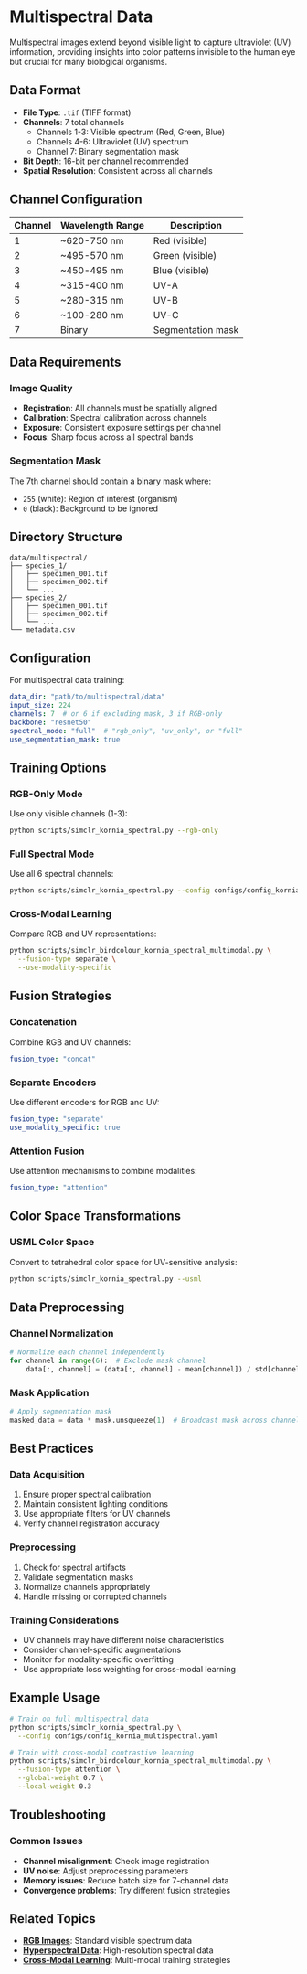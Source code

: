 # Multispectral Data

Multispectral images extend beyond visible light to capture ultraviolet (UV) information, providing insights into color patterns invisible to the human eye but crucial for many biological organisms.

## Data Format

- **File Type**: `.tif` (TIFF format)
- **Channels**: 7 total channels
  - Channels 1-3: Visible spectrum (Red, Green, Blue)
  - Channels 4-6: Ultraviolet (UV) spectrum
  - Channel 7: Binary segmentation mask
- **Bit Depth**: 16-bit per channel recommended
- **Spatial Resolution**: Consistent across all channels

## Channel Configuration

| Channel | Wavelength Range | Description |
|---------|------------------|-------------|
| 1 | ~620-750 nm | Red (visible) |
| 2 | ~495-570 nm | Green (visible) |
| 3 | ~450-495 nm | Blue (visible) |
| 4 | ~315-400 nm | UV-A |
| 5 | ~280-315 nm | UV-B |
| 6 | ~100-280 nm | UV-C |
| 7 | Binary | Segmentation mask |

## Data Requirements

### Image Quality
- **Registration**: All channels must be spatially aligned
- **Calibration**: Spectral calibration across channels
- **Exposure**: Consistent exposure settings per channel
- **Focus**: Sharp focus across all spectral bands

### Segmentation Mask
The 7th channel should contain a binary mask where:
- `255` (white): Region of interest (organism)
- `0` (black): Background to be ignored

## Directory Structure

```
data/multispectral/
├── species_1/
│   ├── specimen_001.tif
│   ├── specimen_002.tif
│   └── ...
├── species_2/
│   ├── specimen_001.tif
│   ├── specimen_002.tif
│   └── ...
└── metadata.csv
```

## Configuration

For multispectral data training:

```yaml
data_dir: "path/to/multispectral/data"
input_size: 224
channels: 7  # or 6 if excluding mask, 3 if RGB-only
backbone: "resnet50"
spectral_mode: "full"  # "rgb_only", "uv_only", or "full"
use_segmentation_mask: true
```

## Training Options

### RGB-Only Mode
Use only visible channels (1-3):

```bash
python scripts/simclr_kornia_spectral.py --rgb-only
```

### Full Spectral Mode
Use all 6 spectral channels:

```bash
python scripts/simclr_kornia_spectral.py --config configs/config_kornia_multispectral.yaml
```

### Cross-Modal Learning
Compare RGB and UV representations:

```bash
python scripts/simclr_birdcolour_kornia_spectral_multimodal.py \
  --fusion-type separate \
  --use-modality-specific
```

## Fusion Strategies

### Concatenation
Combine RGB and UV channels:
```yaml
fusion_type: "concat"
```

### Separate Encoders
Use different encoders for RGB and UV:
```yaml
fusion_type: "separate"
use_modality_specific: true
```

### Attention Fusion
Use attention mechanisms to combine modalities:
```yaml
fusion_type: "attention"
```

## Color Space Transformations

### USML Color Space
Convert to tetrahedral color space for UV-sensitive analysis:

```bash
python scripts/simclr_kornia_spectral.py --usml
```

## Data Preprocessing

### Channel Normalization
```python
# Normalize each channel independently
for channel in range(6):  # Exclude mask channel
    data[:, channel] = (data[:, channel] - mean[channel]) / std[channel]
```

### Mask Application
```python
# Apply segmentation mask
masked_data = data * mask.unsqueeze(1)  # Broadcast mask across channels
```

## Best Practices

### Data Acquisition
1. Ensure proper spectral calibration
2. Maintain consistent lighting conditions
3. Use appropriate filters for UV channels
4. Verify channel registration accuracy

### Preprocessing
1. Check for spectral artifacts
2. Validate segmentation masks
3. Normalize channels appropriately
4. Handle missing or corrupted channels

### Training Considerations
- UV channels may have different noise characteristics
- Consider channel-specific augmentations
- Monitor for modality-specific overfitting
- Use appropriate loss weighting for cross-modal learning

## Example Usage

```bash
# Train on full multispectral data
python scripts/simclr_kornia_spectral.py \
  --config configs/config_kornia_multispectral.yaml

# Train with cross-modal contrastive learning
python scripts/simclr_birdcolour_kornia_spectral_multimodal.py \
  --fusion-type attention \
  --global-weight 0.7 \
  --local-weight 0.3
```

## Troubleshooting

### Common Issues
- **Channel misalignment**: Check image registration
- **UV noise**: Adjust preprocessing parameters
- **Memory issues**: Reduce batch size for 7-channel data
- **Convergence problems**: Try different fusion strategies

## Related Topics

- **[RGB Images](rgb.md)**: Standard visible spectrum data
- **[Hyperspectral Data](hyperspectral.md)**: High-resolution spectral data
- **[Cross-Modal Learning](../simclr/cross-modal.md)**: Multi-modal training strategies
